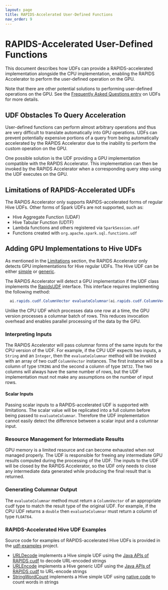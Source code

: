 ```yaml
---
layout: page
title: RAPIDS-Accelerated User-Defined Functions
nav_order: 9
---
```

# RAPIDS-Accelerated User-Defined Functions

This document describes how UDFs can provide a RAPIDS-accelerated
implementation alongside the CPU implementation, enabling the
RAPIDS Accelerator to perform the user-defined operation on the GPU.

Note that there are other potential solutions to performing user-defined
operations on the GPU. See the
[Frequently Asked Questions entry](FAQ.md#how-can-i-run-custom-expressionsudfs-on-the-gpu)
on UDFs for more details.

## UDF Obstacles To Query Acceleration

User-defined functions can perform almost arbitrary operations and thus are
very difficult to translate automatically into GPU operations. UDFs can
prevent potentially expensive portions of a query from being automatically
accelerated by the RAPIDS Accelerator due to the inability to perform the
custom operation on the GPU.

One possible solution is the UDF providing a GPU implementation compatible
with the RAPIDS Accelerator. This implementation can then be invoked by the
RAPIDS Accelerator when a corresponding query step using the UDF executes
on the GPU.

## Limitations of RAPIDS-Accelerated UDFs

The RAPIDS Accelerator only supports RAPIDS-accelerated forms of regular
Hive UDFs. Other forms of Spark UDFs are not supported, such as:
- Hive Aggregate Function (UDAF)
- Hive Tabular Function (UDTF)
- Lambda functions and others registered via `SparkSession.udf`
- Functions created with `org.apache.spark.sql.functions.udf`

## Adding GPU Implementations to Hive UDFs

As mentioned in the [Limitations](#limitations-of-rapids-accelerated-udfs)
section, the RAPIDS Accelerator only detects GPU implementations for Hive
regular UDFs. The Hive UDF can be either
[simple](https://github.com/apache/hive/blob/cb213d88304034393d68cc31a95be24f5aac62b6/ql/src/java/org/apache/hadoop/hive/ql/exec/UDF.java)
or
[generic](https://github.com/apache/hive/blob/cb213d88304034393d68cc31a95be24f5aac62b6/ql/src/java/org/apache/hadoop/hive/ql/udf/generic/GenericUDF.java).

The RAPIDS Accelerator will detect a GPU implementation if the UDF class
implements the
[RapidsUDF](../sql-plugin/src/main/java/com/nvidia/spark/RapidsUDF.java)
interface. This interface requires implementing the following method:

```java
  ai.rapids.cudf.ColumnVector evaluateColumnar(ai.rapids.cudf.ColumnVector... args);
```

Unlike the CPU UDF which processes data one row at a time, the GPU version
processes a columnar batch of rows. This reduces invocation overhead and
enables parallel processing of the data by the GPU.

### Interpreting Inputs

The RAPIDS Accelerator will pass columnar forms of the same inputs for the
CPU version of the UDF. For example, if the CPU UDF expects two inputs, a
`String` and an `Integer`, then the `evaluateColumnar` method will be invoked
with an array of two cudf `ColumnVector` instances. The first instance will
be a column of type `STRING` and the second a column of type `INT32`. The two
columns will always have the same number of rows, but the UDF implementation
must not make any assumptions on the number of input rows.

#### Scalar Inputs

Passing scalar inputs to a RAPIDS-accelerated UDF is supported with
limitations. The scalar value will be replicated into a full column before
being passed to `evaluateColumnar`. Therefore the UDF implementation cannot
easily detect the difference between a scalar input and a columnar input.

### Resource Management for Intermediate Results

GPU memory is a limited resource and can become exhausted when not managed
properly. The UDF is responsible for freeing any intermediate GPU results
computed during the processing of the UDF. The inputs to the UDF will be
closed by the RAPIDS Accelerator, so the UDF only needs to close any
intermediate data generated while producing the final result that is
returned.

### Generating Columnar Output

The `evaluateColumnar` method must return a `ColumnVector` of an appropriate
cudf type to match the result type of the original UDF. For example, if the
CPU UDF returns a `double` then `evaluateColumnar` must return a column of
type `FLOAT64`.

### RAPIDS-Accelerated Hive UDF Examples

Source code for examples of RAPIDS-accelerated Hive UDFs is provided
in the [udf-examples](../udf-examples) project.

- [URLDecode](../udf-examples/src/main/java/com/nvidia/spark/rapids/udf/URLDecode.java)
implements a Hive simple UDF using the
[Java APIs of RAPIDS cudf](https://docs.rapids.ai/api/cudf-java/stable)
to decode URL-encoded strings
- [URLEncode](../udf-examples/src/main/java/com/nvidia/spark/rapids/udf/URLEncode.java)
implements a Hive generic UDF using the
[Java APIs of RAPIDS cudf](https://docs.rapids.ai/api/cudf-java/stable)
to URL-encode strings
- [StringWordCount](../udf-examples/src/main/java/com/nvidia/spark/rapids/udf/StringWordCount.java)
implements a Hive simple UDF using
[native code](../udf-examples/src/main/cpp/src) to count words in strings
